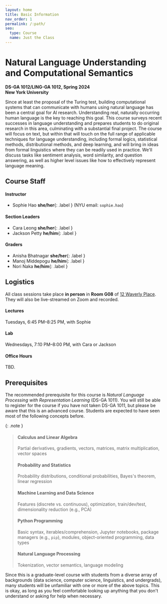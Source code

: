 ```yaml
---
layout: home
title: Basic Information 
nav_order: 1
permalink: /:path/
seo:
  type: Course
  name: Just the Class
---
```


# Natural Language Understanding and Computational Semantics

**DS-GA 1012/LING-GA 1012, Spring 2024**<br />
**New York University**

Since at least the proposal of the Turing test, building computational systems that can communicate with humans using natural language has been a central goal for Al research. Understanding real, naturally occurring human language is the key to reaching this goal. This course surveys recent successes in language understanding and prepares students to do original research in this area, culminating with a substantial final project. The course will focus on text, but within that will touch on the full range of applicable techniques for language understanding, including formal logics, statistical methods, distributional methods, and deep learning, and will bring in ideas from formal linguistics where they can be readily used in practice. We'll discuss tasks like sentiment analysis, word similarity, and question answering, as well as higher level issues like how to effectively represent language meaning.

## Course Staff

#### Instructor

* Sophie Hao **she/her**{: .label } (NYU email: `sophie.hao`)

#### Section Leaders

* Cara Leong **she/her**{: .label } 
* Jackson Petty **he/him**{: .label } 

#### Graders

* Anisha Bhatnagar **she/her**{: .label } 
* Manoj Middepogu **he/him**{: .label } 
* Nori Naka **he/him**{: .label } 

## Logistics

All class sessions take place **in person** in **Room G08** of
[12 Waverly Place](https://goo.gl/maps/3qye7472KPRqERbi8). They will also be live-streamed on Zoom and recorded.

#### Lectures

Tuesdays, 6:45 PM–8:25 PM, with Sophie <!-- ([Zoom](https://nyu.zoom.us/j/92410947089)) -->

#### Lab

Wednesdays, 7:10 PM–8:00 PM, with Cara or Jackson <!-- ([Zoom](https://nyu.zoom.us/j/94134057762)) -->

#### Office Hours

TBD.

[//]: # (Office hours take place **in person** at [60 5th Ave]&#40;https://goo.gl/maps/ebreTwPLgwXsyKZZ6&#41;.)

[//]: # ()
[//]: # (Tuesdays, 3:00–4:00, with Namrata in Room 763  )

[//]: # (Thursdays, 12:30–1:30, with Lorena in Room 763  )

[//]: # (Fridays, 11:00–12:00, with Sophie in Room 700)

## Prerequisites

The recommended prerequisite for this course is _Natural Language Processing with Representation Learning_ (DS-GA 1011).
You will still be able to register for the course if you have not taken DS-GA 1011, but please be aware that this is an
advanced course. Students are expected to have seen most of the following concepts before.

{: .note }
> #### Calculus and Linear Algebra
> Partial derivatives, gradients, vectors, matrices, matrix multiplication, vector spaces
>
> #### Probability and Statistics
> Probability distributions, conditional probabilities, Bayes's theorem, linear regression
>
> #### Machine Learning and Data Science
> Features (discrete vs. continuous), optimization, train/dev/test, dimensionality reduction (e.g., PCA)
>
> #### Python Programming
> Basic syntax, iterables/comprehension, Jupyter notebooks, package managers (e.g., `pip`), modules, object-oriented programming, data types
>
> #### Natural Language Processing
> Tokenization, vector semantics, language modeling

Since this is a graduate-level course with students from a diverse array of backgrounds (data science, computer science,
linguistics, and undergrads), many students will be unfamiliar with one or more of the above topics. This is okay, as
long as you feel comfortable looking up anything that you don't understand or asking for help when necessary. 
